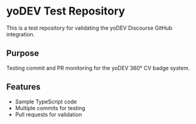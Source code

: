 # yoDEV Test Repository

This is a test repository for validating the yoDEV Discourse GitHub integration.

## Purpose

Testing commit and PR monitoring for the yoDEV 360° CV badge system.

## Features

- Sample TypeScript code
- Multiple commits for testing
- Pull requests for validation

